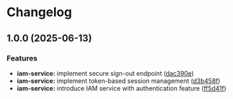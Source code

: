 # Changelog

## 1.0.0 (2025-06-13)


### Features

* **iam-service:** implement secure sign-out endpoint ([dac390e](https://github.com/ecoma-io/application/commit/dac390e0022347495ec4e94a5040a6453d41dab8))
* **iam-service:** implement token-based session management ([d3b458f](https://github.com/ecoma-io/application/commit/d3b458f66d94f8f6d4be7f97950e5cf0dc5a69af))
* **iam-service:** introduce IAM service with authentication feature ([ff5d41f](https://github.com/ecoma-io/application/commit/ff5d41f59610ee3936a4724bca5097ced83db68c))
